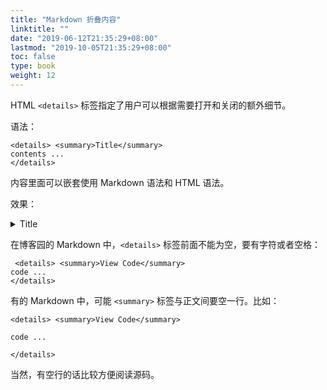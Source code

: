 ```yaml
---
title: "Markdown 折叠内容"
linktitle: ""
date: "2019-06-12T21:35:29+08:00"
lastmod: "2019-10-05T21:35:29+08:00"
toc: false
type: book
weight: 12
---
```


HTML `<details>` 标签指定了用户可以根据需要打开和关闭的额外细节。

语法：

```
<details> <summary>Title</summary>
contents ...
</details>
```

内容里面可以嵌套使用 Markdown 语法和 HTML 语法。

效果：

<details> <summary>Title</summary>
contents ...
</details>


在博客园的 Markdown 中，`<details>` 标签前面不能为空，要有字符或者空格：

```
 <details> <summary>View Code</summary>
code ...
</details>
```


有的 Markdown 中，可能 `<summary>` 标签与正文间要空一行。比如：

```
<details> <summary>View Code</summary>

code ...

</details>
```

当然，有空行的话比较方便阅读源码。

